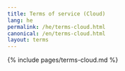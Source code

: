 ```yaml
---
title: Terms of service (Cloud) 
lang: he
permalink: /he/terms-cloud.html
canonical: /en/terms-cloud.html
layout: terms
---
```


{% include pages/terms-cloud.md %}
